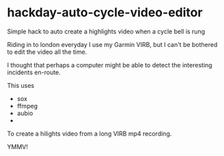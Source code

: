 # hackday-auto-cycle-video-editor
Simple hack to auto create a highlights video when a cycle bell is rung

Riding in to london everyday I use my Garmin VIRB, but I can't be bothered to edit the video all the time.

I thought that perhaps a computer might be able to detect the interesting incidents en-route.

This uses

- sox
- ffmpeg
- aubio
- 

To create a hilights video from a long VIRB mp4 recording.

YMMV!



